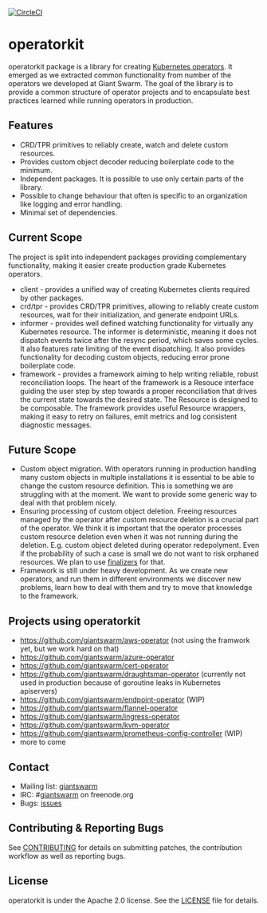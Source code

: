 [![CircleCI](https://circleci.com/gh/giantswarm/operatorkit.svg?&style=shield&circle-token=5f7e69042df6538d1e9c7ef0dd1387ca4d7a0d55)](https://circleci.com/gh/giantswarm/operatorkit)

# operatorkit

operatorkit package is a library for creating [Kubernetes
operators][operators]. It emerged as we extracted common functionality from
number of the operators we developed at Giant Swarm. The goal of the library is
to provide a common structure of operator projects and to encapsulate best
practices learned while running operators in production.

## Features

- CRD/TPR primitives to reliably create, watch and delete custom resources.
- Provides custom object decoder reducing boilerplate code to the minimum.
- Independent packages. It is possible to use only certain parts of the
  library. 
- Possible to change behaviour that often is specific to an organization
  like logging and error handling.
- Minimal set of dependencies.

## Current Scope

The project is split into independent packages providing complementary
functionality, making it easier create production grade Kubernetes operators.

- client - provides a unified way of creating Kubernetes clients required by
  other packages.
- crd/tpr - provides CRD/TPR primitives, allowing to reliably create custom
  resources, wait for their initialization, and generate endpoint URLs. 
- informer - provides well defined watching functionality for virtually any
  Kubernetes resource. The informer is deterministic, meaning it does not
  dispatch events twice after the resync period, which saves some cycles. It
  also features rate limiting of the event dispatching. It also provides
  functionality for decoding custom objects, reducing error prone boilerplate
  code.
- framework - provides a framework aiming to help writing reliable, robust
  reconciliation loops. The heart of the framework is a Resouce interface
  guiding the user step by step towards a proper reconciliation that drives the
  current state towards the desired state. The Resource is designed to be
  composable. The framework provides useful Resource wrappers, making it easy
  to retry on failures, emit metrics and log consistent diagnostic messages.

## Future Scope

- Custom object migration. With operators running in production handling many
  custom objects in multiple installations it is essential to be able to change
  the custom resource definition. This is something we are struggling with at
  the moment. We want to provide some generic way to deal with that problem
  nicely.
- Ensuring processing of custom object deletion. Freeing resources managed by
  the operator after custom resource deletion is a crucial part of the
  operator. We think it is important that the operator processes custom
  resource deletion even when it was not running during the deletion. E.g.
  custom object deleted during operator redepolyment. Even if the probability
  of such a case is small we do not want to risk orphaned resources. We plan to
  use [finalizers][finalizers] for that.
- Framework is still under heavy development. As we create new operators, and
  run them in different environments we discover new problems, learn how to
  deal with them and try to move that knowledge to the framework.

## Projects using operatorkit

- https://github.com/giantswarm/aws-operator (not using the framwork yet, but
  we work hard on that)
- https://github.com/giantswarm/azure-operator
- https://github.com/giantswarm/cert-operator
- https://github.com/giantswarm/draughtsman-operator (currently not used in
  production because of goroutine leaks in Kubernetes apiservers)
- https://github.com/giantswarm/endpoint-operator (WIP)
- https://github.com/giantswarm/flannel-operator
- https://github.com/giantswarm/ingress-operator
- https://github.com/giantswarm/kvm-operator
- https://github.com/giantswarm/prometheus-config-controller (WIP)
- more to come

## Contact

- Mailing list: [giantswarm](https://groups.google.com/forum/!forum/giantswarm)
- IRC: #[giantswarm](irc://irc.freenode.org:6667/#giantswarm) on freenode.org
- Bugs: [issues](https://github.com/giantswarm/cert-operator/issues)

## Contributing & Reporting Bugs

See [CONTRIBUTING](CONTRIBUTING.md) for details on submitting patches, the
contribution workflow as well as reporting bugs.

## License

operatorkit is under the Apache 2.0 license. See the [LICENSE](LICENSE) file
for details.

[finalizers]: https://kubernetes.io/docs/tasks/access-kubernetes-api/extend-api-custom-resource-definitions/#finalizers
[operators]: https://coreos.com/operators
